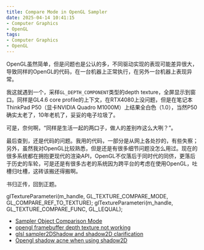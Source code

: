 ```yaml
---
title: Compare Mode in OpenGL Sampler
date: 2025-04-14 10:41:15
- Computer Graphics
- OpenGL
tags: 
- Computer Graphics
- OpenGL
---
```


OpenGL虽然简单，但是问题也是公认的多，不同驱动实现的表现可能差异很大，导致同样的OpenGL的代码，在一台机器上正常执行，在另外一台机器上表现异常。

我这就遇到一个，采样`GL_DEPTH_COMPONENT`类型的depth texture，全屏显示到窗口。同样是GL4.6 core profile的上下文，在RTX4080上没问题，但是在笔记本ThinkPad P50（显卡NVIDIA Quadro M1000M）上结果全白色（1.0），当然P50确实太老了，10年老机了，妥妥的电子垃圾了。

可是，奈何啊，“同样是生活一起的两口子，做人的差别咋这么大咧？”。

最后查到，还是代码的问题。我用的代码，一部分是从网上各处抄的，有些失察；另外，虽然我对OpenGL比较熟悉，但是还是有很多细节问题没怎么用过。现在的很多系统都在拥抱更现代的渲染API，OpenGL不仅落后于同时代的同侪，更落后于历史的车轮，可是还是有很多古老的系统因为跨平台的考虑在使用OpenGL，吐槽归吐槽，这砖该搬还得搬啊。

书归正传，回到正题。

glTextureParameteri(m_handle, GL_TEXTURE_COMPARE_MODE, GL_COMPARE_REF_TO_TEXTURE);
glTextureParameteri(m_handle, GL_TEXTURE_COMPARE_FUNC, GL_LEQUAL);


- [Sampler Object Comparison Mode](https://www.khronos.org/opengl/wiki/sampler_Object#Comparison_mode)
- [opengl framebuffer depth texture not working](https://stackoverflow.com/questions/22919583/opengl-framebuffer-depth-texture-not-working)
- [glsl sampler2DShadow and shadow2D clarification](https://stackoverflow.com/questions/22419682/glsl-sampler2dshadow-and-shadow2d-clarification/22426507#22426507)
- [Opengl shadow acne when using shadow2D](https://stackoverflow.com/questions/19516538/opengl-shadow-acne-when-using-shadow2d)
